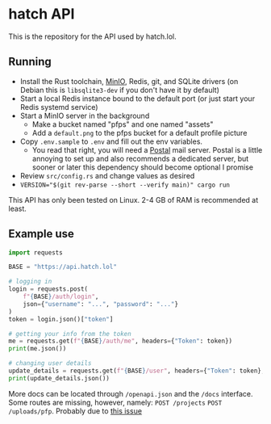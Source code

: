 # hatch API

This is the repository for the API used by hatch.lol.

## Running

- Install the Rust toolchain, [MinIO](https://min.io/docs/minio/linux/operations/installation.html), Redis, git, and SQLite drivers (on Debian this is `libsqlite3-dev` if you don't have it by default)
- Start a local Redis instance bound to the default port (or just start your Redis systemd service)
- Start a MinIO server in the background
  - Make a bucket named "pfps" and one named "assets"
  - Add a `default.png` to the pfps bucket for a default profile picture
- Copy `.env.sample` to `.env` and fill out the env variables.
  - You read that right, you will need a [Postal](https://docs.postalserver.io/getting-started) mail server. Postal is a little annoying to set up and also recommends a dedicated server, but sooner or later this dependency should become optional I promise
- Review `src/config.rs` and change values as desired
- `VERSION="$(git rev-parse --short --verify main)" cargo run`

This API has only been tested on Linux. 2-4 GB of RAM is recommended at least.

## Example use

```py
import requests

BASE = "https://api.hatch.lol"

# logging in
login = requests.post(
    f"{BASE}/auth/login",
    json={"username": "...", "password": "..."}
)
token = login.json()["token"]

# getting your info from the token
me = requests.get(f"{BASE}/auth/me", headers={"Token": token})
print(me.json())

# changing user details
update_details = requests.get(f"{BASE}/user", headers={"Token": token}, body={...})
print(update_details.json())
```

More docs can be located through `/openapi.json` and the `/docs` interface. Some routes are missing, however, namely: `POST /projects` `POST /uploads/pfp`. Probably due to [this issue](https://github.com/GREsau/schemars/issues/103)
